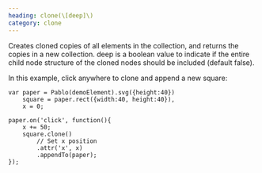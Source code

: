 ```yaml
--- 
heading: clone(\[deep]\)
category: clone
---
```


Creates cloned copies of all elements in the collection, and returns the copies in a new collection. deep is a boolean value to indicate if the entire child node structure of the cloned nodes should be included (default false).

In this example, click anywhere to clone and append a new square:

    var paper = Pablo(demoElement).svg({height:40})
        square = paper.rect({width:40, height:40}),
        x = 0;

    paper.on('click', function(){
        x += 50;
        square.clone()
            // Set x position
            .attr('x', x)
            .appendTo(paper);
    });
